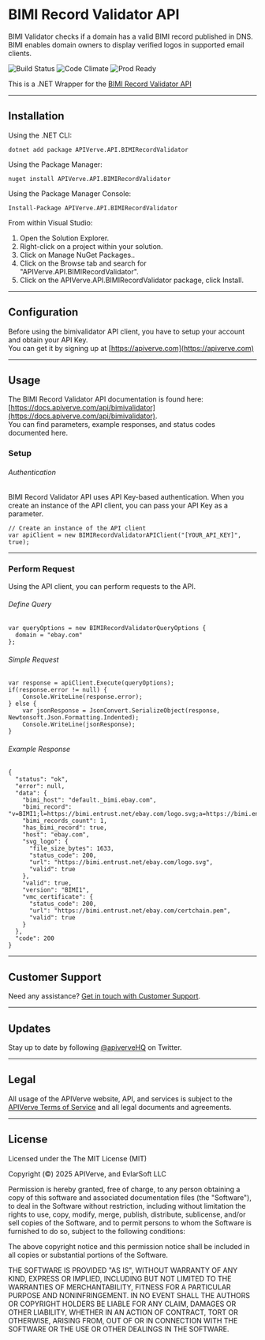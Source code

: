 BIMI Record Validator API
============

BIMI Validator checks if a domain has a valid BIMI record published in DNS. BIMI enables domain owners to display verified logos in supported email clients.

![Build Status](https://img.shields.io/badge/build-passing-green)
![Code Climate](https://img.shields.io/badge/maintainability-B-purple)
![Prod Ready](https://img.shields.io/badge/production-ready-blue)

This is a .NET Wrapper for the [BIMI Record Validator API](https://apiverve.com/marketplace/api/bimivalidator)

---

## Installation

Using the .NET CLI:
```
dotnet add package APIVerve.API.BIMIRecordValidator
```

Using the Package Manager:
```
nuget install APIVerve.API.BIMIRecordValidator
```

Using the Package Manager Console:
```
Install-Package APIVerve.API.BIMIRecordValidator
```

From within Visual Studio:

1. Open the Solution Explorer.
2. Right-click on a project within your solution.
3. Click on Manage NuGet Packages..
4. Click on the Browse tab and search for "APIVerve.API.BIMIRecordValidator".
5. Click on the APIVerve.API.BIMIRecordValidator package, click Install.


---

## Configuration

Before using the bimivalidator API client, you have to setup your account and obtain your API Key.  
You can get it by signing up at [https://apiverve.com](https://apiverve.com)

---

## Usage

The BIMI Record Validator API documentation is found here: [https://docs.apiverve.com/api/bimivalidator](https://docs.apiverve.com/api/bimivalidator).  
You can find parameters, example responses, and status codes documented here.

### Setup

###### Authentication
BIMI Record Validator API uses API Key-based authentication. When you create an instance of the API client, you can pass your API Key as a parameter.

```
// Create an instance of the API client
var apiClient = new BIMIRecordValidatorAPIClient("[YOUR_API_KEY]", true);
```

---


### Perform Request
Using the API client, you can perform requests to the API.

###### Define Query

```
var queryOptions = new BIMIRecordValidatorQueryOptions {
  domain = "ebay.com"
};
```

###### Simple Request

```
var response = apiClient.Execute(queryOptions);
if(response.error != null) {
	Console.WriteLine(response.error);
} else {
    var jsonResponse = JsonConvert.SerializeObject(response, Newtonsoft.Json.Formatting.Indented);
    Console.WriteLine(jsonResponse);
}
```

###### Example Response

```
{
  "status": "ok",
  "error": null,
  "data": {
    "bimi_host": "default._bimi.ebay.com",
    "bimi_record": "v=BIMI1;l=https://bimi.entrust.net/ebay.com/logo.svg;a=https://bimi.entrust.net/ebay.com/certchain.pem",
    "bimi_records_count": 1,
    "has_bimi_record": true,
    "host": "ebay.com",
    "svg_logo": {
      "file_size_bytes": 1633,
      "status_code": 200,
      "url": "https://bimi.entrust.net/ebay.com/logo.svg",
      "valid": true
    },
    "valid": true,
    "version": "BIMI1",
    "vmc_certificate": {
      "status_code": 200,
      "url": "https://bimi.entrust.net/ebay.com/certchain.pem",
      "valid": true
    }
  },
  "code": 200
}
```

---

## Customer Support

Need any assistance? [Get in touch with Customer Support](https://apiverve.com/contact).

---

## Updates
Stay up to date by following [@apiverveHQ](https://twitter.com/apiverveHQ) on Twitter.

---

## Legal

All usage of the APIVerve website, API, and services is subject to the [APIVerve Terms of Service](https://apiverve.com/terms) and all legal documents and agreements.

---

## License
Licensed under the The MIT License (MIT)

Copyright (&copy;) 2025 APIVerve, and EvlarSoft LLC

Permission is hereby granted, free of charge, to any person obtaining a copy of this software and associated documentation files (the "Software"), to deal in the Software without restriction, including without limitation the rights to use, copy, modify, merge, publish, distribute, sublicense, and/or sell copies of the Software, and to permit persons to whom the Software is furnished to do so, subject to the following conditions:

The above copyright notice and this permission notice shall be included in all copies or substantial portions of the Software.

THE SOFTWARE IS PROVIDED "AS IS", WITHOUT WARRANTY OF ANY KIND, EXPRESS OR IMPLIED, INCLUDING BUT NOT LIMITED TO THE WARRANTIES OF MERCHANTABILITY, FITNESS FOR A PARTICULAR PURPOSE AND NONINFRINGEMENT. IN NO EVENT SHALL THE AUTHORS OR COPYRIGHT HOLDERS BE LIABLE FOR ANY CLAIM, DAMAGES OR OTHER LIABILITY, WHETHER IN AN ACTION OF CONTRACT, TORT OR OTHERWISE, ARISING FROM, OUT OF OR IN CONNECTION WITH THE SOFTWARE OR THE USE OR OTHER DEALINGS IN THE SOFTWARE.